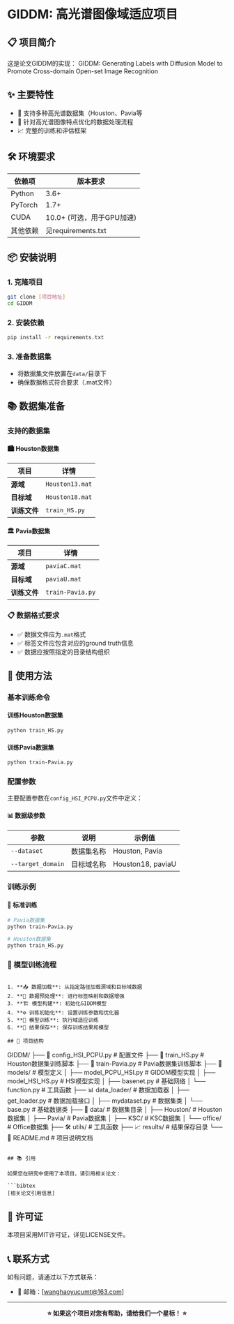 # GIDDM: 高光谱图像域适应项目

## 📋 项目简介

这是论文GIDDM的实现：
GIDDM: Generating Labels with Diffusion Model to Promote Cross-domain Open-set Image Recognition

## ✨ 主要特性

- 🚀 支持多种高光谱数据集（Houston、Pavia等
- 🎯 针对高光谱图像特点优化的数据处理流程
- 📈 完整的训练和评估框架

## 🛠️ 环境要求

| 依赖项 | 版本要求 |
|--------|----------|
| Python | 3.6+ |
| PyTorch | 1.7+ |
| CUDA | 10.0+ (可选，用于GPU加速) |
| 其他依赖 | 见requirements.txt |

## 📦 安装说明

### 1. 克隆项目
```bash
git clone [项目地址]
cd GIDDM
```

### 2. 安装依赖
```bash
pip install -r requirements.txt
```

### 3. 准备数据集
- 将数据集文件放置在`data/`目录下
- 确保数据格式符合要求（.mat文件）

## 📚 数据集准备

### 支持的数据集

#### 🏙️ Houston数据集
| 项目 | 详情 |
|------|------|
| **源域** | `Houston13.mat` |
| **目标域** | `Houston18.mat` |
| **训练文件** | `train_HS.py` |

#### 🏛️ Pavia数据集
| 项目 | 详情 |
|------|------|
| **源域** | `paviaC.mat` |
| **目标域** | `paviaU.mat` |
| **训练文件** | `train-Pavia.py` |

### 📋 数据格式要求

- ✅ 数据文件应为`.mat`格式
- ✅ 标签文件应包含对应的ground truth信息
- ✅ 数据应按照指定的目录结构组织

## 🚀 使用方法

### 基本训练命令

#### 训练Houston数据集
```bash
python train_HS.py
```

#### 训练Pavia数据集
```bash
python train-Pavia.py
```

### 配置参数

主要配置参数在`config_HSI_PCPU.py`文件中定义：

#### 📊 数据级参数
| 参数 | 说明 | 示例值 |
|------|------|--------|
| `--dataset` | 数据集名称 | Houston, Pavia |
| `--target_domain` | 目标域名称 | Houston18, paviaU |


### 训练示例

#### 🎯 标准训练
```bash
# Pavia数据集
python train-Pavia.py

# Houston数据集
python train_HS.py
```


### 🔄 模型训练流程

```mermaid

1. **📥 数据加载**: 从指定路径加载源域和目标域数据
2. **🔧 数据预处理**: 进行标签映射和数据增强
3. **🏗️ 模型构建**: 初始化GIDDM模型
4. **⚙️ 训练初始化**: 设置训练参数和优化器
5. **🚀 模型训练**: 执行域适应训练
6. **💾 结果保存**: 保存训练结果和模型

## 📁 项目结构

```
GIDDM/
├── 📄 config_HSI_PCPU.py          # 配置文件
├── 🐍 train_HS.py                 # Houston数据集训练脚本
├── 🐍 train-Pavia.py              # Pavia数据集训练脚本
├── 🧠 models/                     # 模型定义
│   ├── model_PCPU_HSI.py         # GIDDM模型实现
│   ├── model_HSI_HS.py           # HSI模型实现
│   ├── basenet.py                # 基础网络
│   └── function.py                # 工具函数
├── 📊 data_loader/                # 数据加载器
│   ├── get_loader.py             # 数据加载接口
│   ├── mydataset.py              # 数据集类
│   └── base.py                   # 基础数据类
├── 📁 data/                       # 数据集目录
│   ├── Houston/                  # Houston数据集
│   ├── Pavia/                    # Pavia数据集
│   ├── KSC/                      # KSC数据集
│   └── office/                   # Office数据集
├── 🛠️ utils/                      # 工具函数
├── 📈 results/                    # 结果保存目录
└── 📖 README.md                   # 项目说明文档
```

## 📚 引用

如果您在研究中使用了本项目，请引用相关论文：

```bibtex
[相关论文引用信息]
```

## 📄 许可证

本项目采用MIT许可证，详见LICENSE文件。


## 📞 联系方式

如有问题，请通过以下方式联系：

- 📧 邮箱：[wanghaoyucumt@163.com]

---

<div align="center">

**⭐ 如果这个项目对您有帮助，请给我们一个星标！ ⭐**

</div>

